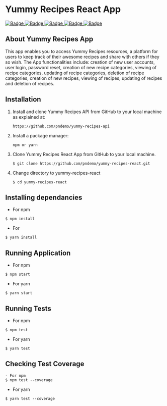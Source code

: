 <h1>Yummy Recipes React App</h1>
<a href="https://www.codacy.com/app/pndemo/yummy-recipes?utm_source=github.com&amp;utm_medium=referral&amp;utm_content=pndemo/yummy-recipes&amp;utm_campaign=Badge_Grade">
<img class="notice-badge" src="https://api.codacy.com/project/badge/Grade/1512eaed87c44b8794ca3aae2154c76b" alt="Badge"/>
</a>
<a href="https://travis-ci.org/pndemo/yummy-recipes-api">
<img class="notice-badge" src="https://travis-ci.org/pndemo/yummy-recipes-api.svg?branch=master" alt="Badge"/>
</a>
<a href="https://coveralls.io/github/pndemo/yummy-recipes-api">
<img class="notice-badge" src="https://coveralls.io/repos/github/pndemo/yummy-recipes-api/badge.svg?branch=master" alt="Badge"/>
</a>
<a href="https://www.python.org/dev/peps/pep-0008/">
<img class="notice-badge" src="https://img.shields.io/badge/code%20style-pep8-orange.svg" alt="Badge"/>
</a>
<a href="https://github.com/pndemo/yummy-recipes-api/blob/develop/License.md">
<img class="notice-badge" src="https://img.shields.io/badge/License-MIT-yellow.svg" alt="Badge"/>
</a>
<br/>
<h2>About Yummy Recipes App</h2>
This app enables you to access Yummy Recipes resources, a platform for users to keep track of their awesome recipes and share with others if they so wish. The App functionalities include: creation of new user accounts, user login, password reset, creation of new recipe categories, viewing of recipe categories, updating of recipe categories, deletion of recipe categories, creation of new recipes, viewing of recipes, updating of recipes and deletion of recipes.
<br/>
<h2>Installation</h2>
<ol>
  <li>Install and clone Yummy Recipes API from GitHub to your local machine as explained at:</li> <p><code>https://github.com/pndemo/yummy-recipes-api</code></p>
  <li>Install a package manager:</li> 
  <p><code>npm or yarn</code></p>
  <li>Clone Yummy Recipes React App from GitHub to your local machine.</li>
  <p><code>$ git clone https://github.com/pndemo/yummy-recipes-react.git</code></p>
  <li>Change directory to yummy-recipes-react</li>
  <p><code>$ cd yummy-recipes-react</code></p>
</ol>

## Installing dependancies
- For npm
```
$ npm install
```
- For
```
$ yarn install
```

## Running Application
- For npm
```
$ npm start
```
- For yarn
```
$ yarn start
```

## Running Tests
- For npm
```
$ npm test
```
- For yarn
```
$ yarn test

```

## Checking Test Coverage
```
- For npm
$ npm test --coverage
```
- For yarn
```
$ yarn test --coverage
```
